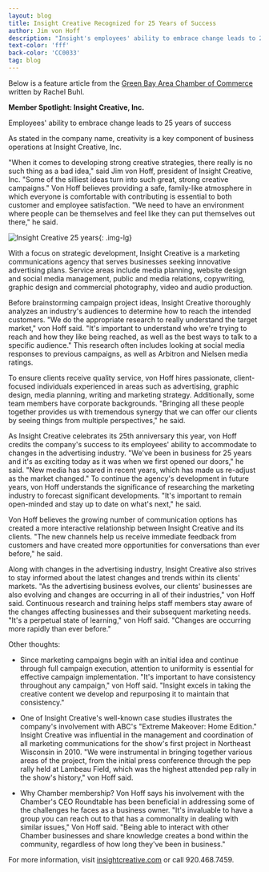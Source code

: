 ```yaml
---
layout: blog
title: Insight Creative Recognized for 25 Years of Success
author: Jim von Hoff
description: "Insight's employees' ability to embrace change leads to 25 years of success."
text-color: 'fff'
back-color: 'CC0033'
tag: blog
---
```

Below is a feature article from the [Green Bay Area Chamber of Commerce](http://www.titletown.org/) written by Rachel Buhl.

**Member Spotlight: Insight Creative, Inc.**

Employees' ability to embrace change leads to 25 years of success

As stated in the company name, creativity is a key component of business operations at Insight Creative, Inc.

"When it comes to developing strong creative strategies, there really is no such thing as a bad idea," said Jim von Hoff, president of Insight Creative, Inc. "Some of the silliest ideas turn into such great, strong creative campaigns." Von Hoff believes providing a safe, family-like atmosphere in which everyone is comfortable with contributing is essential to both customer and employee satisfaction. "We need to have an environment where people can be themselves and feel like they can put themselves out there," he said.

![Insight Creative 25 years](/img/BashGroup2013-1024x745.jpg){: .img-lg}

With a focus on strategic development, Insight Creative is a marketing communications agency that serves businesses seeking innovative advertising plans. Service areas include media planning, website design and social media management, public and media relations, copywriting, graphic design and commercial photography, video and audio production.

Before brainstorming campaign project ideas, Insight Creative thoroughly analyzes an industry's audiences to determine how to reach the intended customers. "We do the appropriate research to really understand the target market," von Hoff said. "It's important to understand who we're trying to reach and how they like being reached, as well as the best ways to talk to a specific audience." This research often includes looking at social media responses to previous campaigns, as well as Arbitron and Nielsen media ratings.

To ensure clients receive quality service, von Hoff hires passionate, client-focused individuals experienced in areas such as advertising, graphic design, media planning, writing and marketing strategy. Additionally, some team members have corporate backgrounds. "Bringing all these people together provides us with tremendous synergy that we can offer our clients by seeing things from multiple perspectives," he said.

As Insight Creative celebrates its 25th anniversary this year, von Hoff credits the company's success to its employees' ability to accommodate to changes in the advertising industry. "We've been in business for 25 years and it's as exciting today as it was when we first opened our doors," he said. "New media has soared in recent years, which has made us re-adjust as the market changed." To continue the agency's development in future years, von Hoff understands the significance of researching the marketing industry to forecast significant developments. "It's important to remain open-minded and stay up to date on what's next," he said.

Von Hoff believes the growing number of communication options has created a more interactive relationship between Insight Creative and its clients. "The new channels help us receive immediate feedback from customers and have created more opportunities for conversations than ever before," he said.

Along with changes in the advertising industry, Insight Creative also strives to stay informed about the latest changes and trends within its clients' markets. "As the advertising business evolves, our clients' businesses are also evolving and changes are occurring in all of their industries," von Hoff said. Continuous research and training helps staff members stay aware of the changes affecting businesses and their subsequent marketing needs. "It's a perpetual state of learning," von Hoff said. "Changes are occurring more rapidly than ever before."

Other thoughts:

- Since marketing campaigns begin with an initial idea and continue through full campaign execution, attention to uniformity is essential for effective campaign implementation. "It's important to have consistency throughout any campaign," von Hoff said. "Insight excels in taking the creative content we develop and repurposing it to maintain that consistency."

- One of Insight Creative's well-known case studies illustrates the company's involvement with ABC's "Extreme Makeover: Home Edition." Insight Creative was influential in the management and coordination of all marketing communications for the show's first project in Northeast Wisconsin in 2010. "We were instrumental in bringing together various areas of the project, from the initial press conference through the pep rally held at Lambeau Field, which was the highest attended pep rally in the show's history," von Hoff said.

- Why Chamber membership? Von Hoff says his involvement with the Chamber's CEO Roundtable has been beneficial in addressing some of the challenges he faces as a business owner. "It's invaluable to have a group you can reach out to that has a commonality in dealing with similar issues," Von Hoff said. "Being able to interact with other Chamber businesses and share knowledge creates a bond within the community, regardless of how long they've been in business."

For more information, visit [insightcreative.com](http://www.insightcreative.com) or call 920.468.7459.

